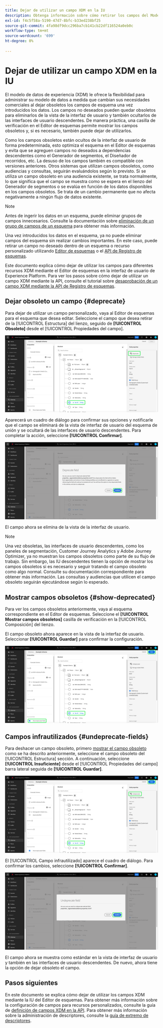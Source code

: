 ```yaml
---
title: Dejar de utilizar un campo XDM en la IU
description: Obtenga información sobre cómo retirar los campos del Modelo de datos de experiencia (XDM) mediante el Editor de esquemas en Experience Platform.
exl-id: f4c5f58a-5190-47d7-8bfc-b33ed238bf25
source-git-commit: 4fa98df9dcc296ba7cb141cb22df116524a0eb0c
workflow-type: tm+mt
source-wordcount: '699'
ht-degree: 0%

---
```


# Dejar de utilizar un campo XDM en la IU

El modelo de datos de experiencia (XDM) le ofrece la flexibilidad para administrar su modelo de datos a medida que cambian sus necesidades comerciales al dejar obsoletos los campos de esquema una vez introducidos los datos. Los campos no deseados pueden quedar obsoletos para eliminarlos de la vista de la interfaz de usuario y también ocultarlos de las interfaces de usuario descendentes. De manera práctica, una casilla de verificación en el Editor de esquemas permite mostrar los campos obsoletos y, si es necesario, también puede dejar de utilizarlos.

Como los campos obsoletos están ocultos de la interfaz de usuario de forma predeterminada, esto optimiza el esquema en el Editor de esquemas y evita que se agreguen campos no deseados a dependencias descendentes como el Generador de segmentos, el Diseñador de recorridos, etc. La desuso de los campos también es compatible con versiones anteriores. Otros sistemas que utilizan campos obsoletos, como audiencias y consultas, seguirán evaluándolos según lo previsto. Si se utiliza un campo obsoleto en una audiencia existente, se trata normalmente, lo que significa que el campo se muestra como se espera en el lienzo del Generador de segmentos o se evalúa en función de los datos disponibles en los campos obsoletos. Se trata de un cambio permanente que no afecta negativamente a ningún flujo de datos existente.

>[!NOTE]
>
>Antes de ingerir los datos en un esquema, puede eliminar grupos de campos innecesarios. Consulte la documentación sobre [eliminación de un grupo de campos de un esquema](../ui/resources/schemas.md#remove-fields) para obtener más información.

Una vez introducidos los datos en el esquema, ya no puede eliminar campos del esquema sin realizar cambios importantes. En este caso, puede retirar un campo no deseado dentro de un esquema o recurso personalizado utilizando [Editor de esquemas](./create-schema-ui.md) o el [API de Registro de esquemas](https://developer.adobe.com/experience-platform-apis/references/schema-registry/).

Este documento explica cómo dejar de utilizar los campos para diferentes recursos XDM mediante el Editor de esquemas en la interfaz de usuario de Experience Platform. Para ver los pasos sobre cómo dejar de utilizar un campo XDM mediante la API, consulte el tutorial sobre [desaprobación de un campo XDM mediante la API de Registro de esquemas](./field-deprecation-api.md).

## Dejar obsoleto un campo {#deprecate}

Para dejar de utilizar un campo personalizado, vaya al Editor de esquemas para el esquema que desea editar. Seleccione el campo que desea retirar de la [!UICONTROL Estructura] del lienzo, seguido de **[!UICONTROL Obsoleto]** desde el [!UICONTROL Propiedades del campo].

![El editor de esquemas con un campo seleccionado y Deprecate resaltado.](../images/tutorials/field-deprecation/deprecate-single-field.png)

Aparecerá un cuadro de diálogo para confirmar sus opciones y notificarle que el campo se eliminará de la vista de interfaz de usuario del esquema de unión y se ocultará de las interfaces de usuario descendentes. Para completar la acción, seleccione **[!UICONTROL Confirmar]**.

![El cuadro de diálogo Campo obsoleto con Confirmar resaltado.](../images/tutorials/field-deprecation/deprecate-field-dialog.png)

El campo ahora se elimina de la vista de la interfaz de usuario.

>[!NOTE]
>
>Una vez obsoletas, las interfaces de usuario descendentes, como los paneles de segmentación, Customer Journey Analytics y Adobe Journey Optimizer, ya no muestran los campos obsoletos como parte de su flujo de trabajo. Sin embargo, las IU descendentes tienen la opción de mostrar los campos obsoletos si es necesario y seguir tratando el campo obsoleto como algo normal. Consulte su documentación correspondiente para obtener más información. Las consultas y audiencias que utilicen el campo obsoleto seguirán ejecutándose según lo esperado.

## Mostrar campos obsoletos {#show-deprecated}

Para ver los campos obsoletos anteriormente, vaya al esquema correspondiente en el Editor de esquemas. Seleccione el **[!UICONTROL Mostrar campos obsoletos]** casilla de verificación en la [!UICONTROL Composición] del lienzo.

El campo obsoleto ahora aparece en la vista de la interfaz de usuario. Seleccionar **[!UICONTROL Guardar]** para confirmar la configuración.

![Editor de esquemas con un campo seleccionado, Mostrar campos obsoletos y Guardar resaltado.](../images/tutorials/field-deprecation/show-deprecated-fields.png)

## Campos infrautilizados {#undeprecate-fields}

Para deshacer un campo obsoleto, primero [mostrar el campo obsoleto](#show-deprecated) como se ha descrito anteriormente, seleccione el campo obsoleto del [!UICONTROL Estructura] sección. A continuación, seleccione **[!UICONTROL Insuficiente]** desde el [!UICONTROL Propiedades del campo] barra lateral seguida de **[!UICONTROL Guardar]**.

![El Editor de esquemas con el campo obsoleto, No obsoleto y Guardar resaltado.](../images/tutorials/field-deprecation/undeprecate-single-field.png)

El [!UICONTROL Campo infrautilizado] aparece el cuadro de diálogo. Para confirmar los cambios, seleccione **[!UICONTROL Confirmar]**.

![El [!UICONTROL Campo infrautilizado] Cuadro de diálogo con Confirmar resaltado.](../images/tutorials/field-deprecation/undeprecate-field-dialog.png)

El campo ahora se muestra como estándar en la vista de interfaz de usuario y también en las interfaces de usuario descendentes. De nuevo, ahora tiene la opción de dejar obsoleto el campo.

## Pasos siguientes

En este documento se explica cómo dejar de utilizar los campos XDM mediante la IU del Editor de esquemas. Para obtener más información sobre la configuración de campos para recursos personalizados, consulte la guía de [definición de campos XDM en la API](./custom-fields-api.md). Para obtener más información sobre la administración de descriptores, consulte la [guía de extremo de descriptores](../api/descriptors.md).
